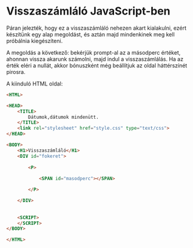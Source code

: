 # Visszaszámláló JavaScript-ben

Páran jelezték, hogy ez a visszaszámláló nehezen akart kialakulni, ezért készítünk egy alap megoldást, és aztán majd mindenkinek meg kell próbálnia kiegészíteni.

A megoldás a következő: bekérjük prompt-al az a másodperc értéket, ahonnan vissza akarunk számolni, majd indul a visszaszámlálás. Ha az érték eléri a nullát, akkor bónuszként még beállítjuk az oldal háttérszínét pirosra.

A kiinduló HTML oldal:
```HTML
<HTML>

<HEAD>
    <TITLE>
        Dátumok,dátumok mindenütt.
    </TITLE>
    <link rel="stylesheet" href="style.css" type="text/css">
</HEAD>

<BODY>
    <H1>Visszaszámláló</H1>
    <DIV id="fokeret">
        
        <P>
            
            <SPAN id="masodperc"></SPAN>

        </P>

    </DIV>
    
    
    <SCRIPT>
    </SCRIPT>
</BODY>

</HTML>

```
